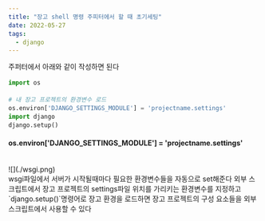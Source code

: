 ```yaml
---
title: "장고 shell 명령 주피터에서 할 때 초기세팅"
date: 2022-05-27
tags:
  - django
---
```


주퍼터에서 아래와 같이 작성하면 된다

```python
import os

# 내 장고 프로젝트의 환경변수 로드
os.environ['DJANGO_SETTINGS_MODULE'] = 'projectname.settings'
import django
django.setup()

```

#### os.environ['DJANGO_SETTINGS_MODULE'] = 'projectname.settings'

<br/>
![](./wsgi.png)
<br/>
wsgi파일에서 서버가 시작될때마다 필요한 환경변수들을 자동으로 set해준다
외부 스크립트에서 장고 프로젝트의 settings파일 위치를 가리키는 환경변수를 지정하고 `django.setup()`명령어로 장고 환경을 로드하면 장고 프로젝트의 구성 요소들을 외부 스크립트에서 사용할 수 있다
